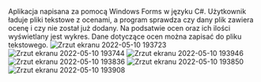 Aplikacja napisana za pomocą Windows Forms w języku C#.
Użytkownik ładuje pliki tekstowe z ocenami, a program sprawdza czy dany plik zawiera ocenę i czy nie został już dodany.
Na podsatwie ocen oraz ich ilości wyświetlany jest wykres.
Dane dotyczące ocen można zapisać do pliku tekstowego.
![Zrzut ekranu 2022-05-10 193723](https://user-images.githubusercontent.com/100306134/167689417-b92f10ce-ad93-4062-8290-32e02c30b8a1.png)
![Zrzut ekranu 2022-05-10 193744](https://user-images.githubusercontent.com/100306134/167689422-6a51b679-a2f4-4064-b4cd-d5ddb1c658a9.png)
![Zrzut ekranu 2022-05-10 193946](https://user-images.githubusercontent.com/100306134/167689516-651b33ef-416e-4131-bbd9-a2f04245dbfe.png)
![Zrzut ekranu 2022-05-10 193836](https://user-images.githubusercontent.com/100306134/167689521-ee098a12-51e5-4b4e-952c-355f611a3e1f.png)
![Zrzut ekranu 2022-05-10 193850](https://user-images.githubusercontent.com/100306134/167689532-cbcf261e-0a21-4874-b8ef-72babebc86ae.png)
![Zrzut ekranu 2022-05-10 193908](https://user-images.githubusercontent.com/100306134/167689535-50c842f1-ffb4-4b8f-93e5-22cdb6d21541.png)
